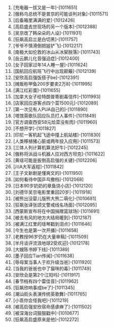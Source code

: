 
1. [充电器一拔又是一年]-[1011651]
1. [俄称乌总统不是普京的可能谈判对象]-[1011571]
1. [后备箱里满满的爱]-[1012426]
1. [高启盛去世现场的另一个版本]-[1012388]
1. [吴京改了韩朵朵的人设]-[1011931]
1. [狂飙高启兰是白切黑]-[1011757]
1. [爷爷不慎滑倒把娃铲飞]-[1012217]
1. [南极大如伦敦的冰山从冰架脱落]-[1011743]
1. [岳云鹏儿化音强迫症]-[1012400]
1. [女子回家过年14人睡一屋]-[1011624]
1. [国航回应航班飞行中出现颠簸]-[1012139]
1. [安欣高启强饭搭子be]-[1012391]
1. [摊贩称甲鱼200岁要卖2万8]-[1011995]
1. [满江红彩蛋]-[1011655]
1. [加拿大女子给特朗普寄剧毒信件]-[1011993]
1. [店家回应游客点四个菜1500元]-[1012089]
1. [第一次见有人PUA自己的]-[1011890]
1. [塔馆英歌队回应队员打人事件]-[1011849]
1. [官方调查西安58元烩菜没有肉]-[1011960]
1. [不想开学]-[1011827]
1. [印尼一客机起飞途中撞上航站楼]-[1011830]
1. [人类移植猪心脏或两年投入应用]-[1011573]
1. [三体人列计算机算法好牛]-[1012245]
1. [俄称将派战斗机器人应对西方坦克]-[1011622]
1. [黄瑶可能是扳倒高启强的关键]-[1012206]
1. [川A大军返程]-[1011842]
1. [王子文新剧是懂爽文的]-[1011950]
1. [如何看待中国乒乓撤档]-[1012068]
1. [日本90岁奶奶的章鱼烧小店]-[1012120]
1. [刘德华吴京电影里重回20岁]-[1011918]
1. [被熊出没婴儿版熊大熊二萌化]-[1010681]
1. [狂飙张译张颂文警戒线名场面]-[1012095]
1. [西蒙斯宣布将在中国捐赠篮球场]-[1011691]
1. [被去有风的地方大结局暖到]-[1012187]
1. [被满江红里的瑶琴戳到泪点]-[1011646]
1. [今生也是第一次开播]-[1011658]
1. [老教授96岁仍在大量审稿]-[1011509]
1. [半月谈评流浪地球2受欢迎]-[1012178]
1. [大嫂陈书婷下线]-[1011389]
1. [墨子回应Tian传闻]-[1011638]
1. [辱母案当事人于欢升级当爸]-[1011920]
1. [当我的爸爸也中了猫咪的毒]-[1011749]
1. [安欣会是第2个江阳吗]-[1011917]
1. [春节档有四个雷佳音]-[1011962]
1. [狂飙欣响事成be了]-[1011345]
1. [潮汕街头表演传统英歌舞]-[1011765]
1. [小乖你会怪我吧]-[1011219]
1. [被高启强安欣宿命感虐麻了]-[1011502]
1. [被深海台词狠狠戳中]-[1010677]
1. [狂飙高启盛原来是他]-[1012272]